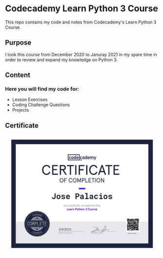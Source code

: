 # Codecademy Learn Python 3 Course
This repo contains my code and notes from Codecademy's Learn Python 3 Course.
## Purpose
I took this course from December 2020 to Januray 2021 in my spare time in order to review and expand my knowledge on Python 3.
## Content
### Here you will find my code for:
- Lesson Exercises
- Coding Challenge Questions
- Projects
## Certificate
![Alt text](https://github.com/josejpalacios/codecademy-python3/blob/main/Python3_Certificate_of_Completion.jpg)

